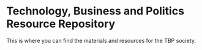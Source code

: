 # Technology, Business and Politics Resource Repository
This is where you can find the materials and resources for the TBP society.

